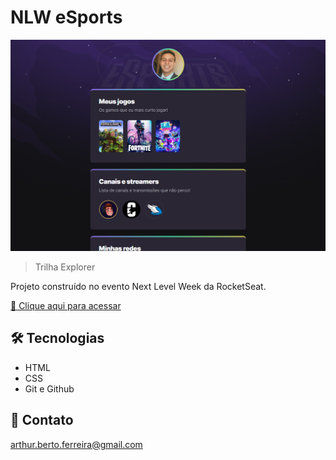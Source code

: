 # NLW eSports 

![preview](.github/preview.png)

>Trilha Explorer

Projeto construído no evento Next Level Week da RocketSeat.

[🔗 Clique aqui para acessar](https://arthurberto.github.io/project-nlw-esports/)

## 🛠 Tecnologias

- HTML
- CSS
- Git e Github

## 📧 Contato
arthur.berto.ferreira@gmail.com